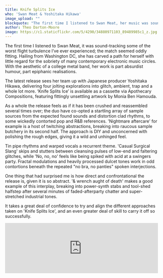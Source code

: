 ```yaml
---
title: Knife Splits Ice
who: 'Swan Meat & Yoshitaka Hikawa'
image_upload: ""
blockquote: "The first time I listened to Swan Meat, her music was sound-tracking some of the worst in-flight turbulence I've ever experienced; the match seemed oddly fitting. Based in Washington DC, she has carved a path for herself with little regard for the sobriety of many contemporary electronic music circles. With the aesthetic of a college metal band, her work is part absurdist humour, part epiphanic realisations. "
author: Theo Darton-Moore
image: https://c1.staticflickr.com/5/4290/34880971103_89489985c1_z.jpg
---
```

The first time I listened to Swan Meat, it was sound-tracking some of the worst flight turbulence I’ve ever experienced; the match seemed oddly fitting. Hailing from Washington DC, she has carved a path for herself with little regard for the sobriety of many contemporary electronic music circles. With the aesthetic of a college metal band, her work is part absurdist humour, part epiphanic realisations.

The latest release sees her team up with Japanese producer Yoshitaka Hikawa, delivering four jolting explorations into glitch, ambient, trap and a whole lot more. ‘Knife Splits Ice’ is available as a cassette via Apothecary Compositions, featuring fittingly unsettling artwork by Monia Ben Hamouda.

As a whole the release feels as if it has been crushed and reassembled several times over; the duo have co-opted a startling array of sample sources from the expected found sounds and distortion clad rhythms, to some wickedly contorted pop and R&B references. 'Nightmare aftercare' for example is a host of twitching abstractions, breaking into raucous sample butchery in its second half. The approach is DIY and unconcerned with polishing the rough edges, giving it a wild and unhinged feel.

Tin pipe rhythms and warped vocals a recurrent theme. 'Casual Surgical Slang' skips and stutters between cleansing pulses of low-end and faltering glitches, while 'No, no, no' feels like being spiked with acid at a swingers party. Fractal modulations and heavily processed dulcet tones work in odd contortions beneath the repeated "no bra, no panties" spoken interjections.

One thing that had surprised me is how direct and confrontational the release is, given it is so abstract. '& wrench aught of death' makes a good example of this interplay, breaking into power-synth stabs and tool-shed halfstep after several minutes of faded-afterparty chatter and super-stretched industrial tones. 

It takes a great deal of confidence to try and align the different approaches taken on 'Knife Splits Ice', and an even greater deal of skill to carry it off so successfully. 

<iframe width="100%" height="166" scrolling="no" frameborder="no" src="https://w.soundcloud.com/player/?url=https%3A//api.soundcloud.com/tracks/329629600&color=ff5500&auto_play=false&hide_related=false&show_comments=true&show_user=true&show_reposts=false"></iframe>